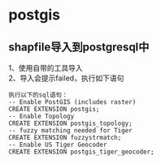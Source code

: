 # postgis   
## shapfile导入到postgresql中
1、使用自带的工具导入   
2、导入会提示failed，执行如下语句      
```
执行以下的sql语句：  
-- Enable PostGIS (includes raster)
CREATE EXTENSION postgis;
-- Enable Topology
CREATE EXTENSION postgis_topology;
-- fuzzy matching needed for Tiger
CREATE EXTENSION fuzzystrmatch;
-- Enable US Tiger Geocoder
CREATE EXTENSION postgis_tiger_geocoder;
```  
